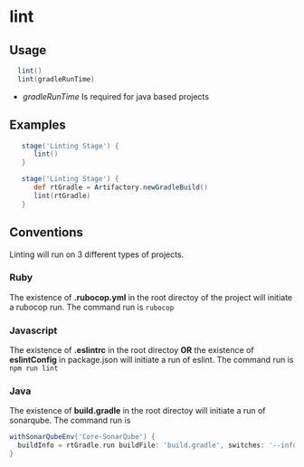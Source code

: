 # lint

## Usage

```groovy
  lint()
  lint(gradleRunTime)
```

* *gradleRunTime* Is required for java based projects

## Examples

```groovy
   stage('Linting Stage') {
      lint()
   }
```

```groovy
   stage('Linting Stage') {
      def rtGradle = Artifactory.newGradleBuild()
      lint(rtGradle)
   }
```

## Conventions
Linting will run on 3 different types of projects.

### Ruby
The existence of **.rubocop.yml** in the root directoy of the project will initiate a rubocop run.
The command run is ```rubocop```

### Javascript

The existence of **.eslintrc** in the root directoy **OR** the existence of **eslintConfig** in package.json will initiate a run of eslint.
The command run is ```npm run lint```

### Java
The existence of **build.gradle** in the root directoy will initiate a run of sonarqube.
The command run is

```groovy
withSonarQubeEnv('Core-SonarQube') {
  buildInfo = rtGradle.run buildFile: 'build.gradle', switches: '--info', tasks: 'sonarqube'
}
```

